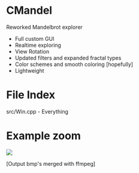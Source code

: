 # CMandel
Reworked Mandelbrot explorer
- Full custom GUI 
- Realtime exploring
- View Rotation
- Updated filters and expanded fractal types
- Color schemes and smooth coloring [hopefully]
- Lightweight  

# File Index  
src/Win.cpp - Everything

# Example zoom
![](gif2.gif)

[Output bmp's merged with ffmpeg]
